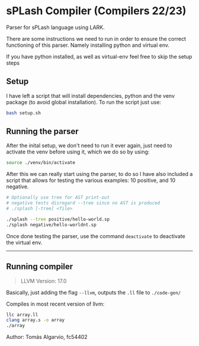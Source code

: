 # sPLash Compiler (Compilers 22/23)

Parser for sPLash language using LARK.

There are some instructions we need to run in order to ensure the correct functioning of this parser. Namely installing python and virtual env.

If you have python installed, as well as virtual-env feel free to skip the setup steps

## Setup

I have left a script that will install dependencies, python and the venv package (to avoid global installation). To run the script just use:

```bash
bash setup.sh
```


## Running the parser

After the inital setup, we don't need to run it ever again, just need to activate the venv before using it, which we do so by using:

```bash
source ./venv/bin/activate
```

After this we can really start using the parser, to do so I have also included a script that allows for testing the various examples: 10 positive, and 10 negative.

```bash
# Optionally use tree for AST print-out
# negative tests disregard --tree since no AST is produced
# ./splash [-tree] <file>

./splash --tree positive/hello-world.sp 
./splash negative/hello-worldnt.sp

```

Once done testing the parser, use the command `deactivate` to deactivate the virtual env.

----

## Running compiler

> LLVM Version: 17.0

Basically, just adding the flag `--llvm`, outputs the `.ll` file to `./code-gen/`

Compiles in most recent version of llvm:

```bash
llc array.ll
clang array.s -o array
./array
```

Author: Tomás Algarvio, fc54402
